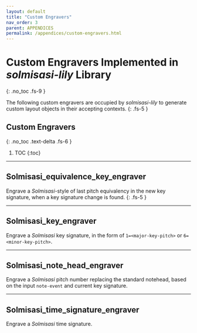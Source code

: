```yaml
---
layout: default
title: "Custom Engravers"
nav_order: 3
parent: APPENDICES
permalink: /appendices/custom-engravers.html
---
```


# Custom Engravers Implemented in _solmisasi-lily_ Library
{: .no_toc .fs-9 }

The following custom engravers are occupied by _solmisasi-lily_ to generate custom layout objects in their accepting contexts.
{: .fs-5 }

## Custom Engravers
{: .no_toc .text-delta .fs-6 }

1. TOC
{:toc}

---

## **Solmisasi_equivalence_key_engraver**

Engrave a _Solmisasi_-style of last pitch equivalency in the new key signature, when a key signature change is found.
{: .fs-5 }

---

## **Solmisasi_key_engraver**

Engrave a _Solmisasi_ key signature, in the form of `1=<major-key-pitch>` or `6=<minor-key-pitch>`.

---

## **Solmisasi_note_head_engraver**

Engrave a _Solmisasi_ pitch number replacing the standard notehead, based on the input `note-event` and current key signature.

---

## **Solmisasi_time_signature_engraver**

Engrave a _Solmisasi_ time signature.
